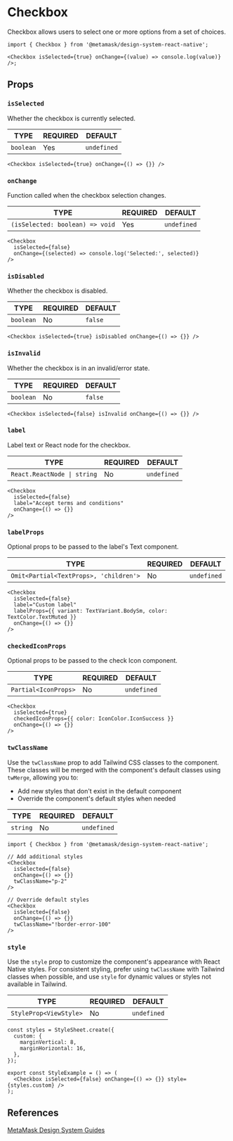 # Checkbox

Checkbox allows users to select one or more options from a set of choices.

```tsx
import { Checkbox } from '@metamask/design-system-react-native';

<Checkbox isSelected={true} onChange={(value) => console.log(value)} />;
```

## Props

### `isSelected`

Whether the checkbox is currently selected.

| TYPE      | REQUIRED | DEFAULT     |
| --------- | -------- | ----------- |
| `boolean` | Yes      | `undefined` |

```tsx
<Checkbox isSelected={true} onChange={() => {}} />
```

### `onChange`

Function called when the checkbox selection changes.

| TYPE                            | REQUIRED | DEFAULT     |
| ------------------------------- | -------- | ----------- |
| `(isSelected: boolean) => void` | Yes      | `undefined` |

```tsx
<Checkbox
  isSelected={false}
  onChange={(selected) => console.log('Selected:', selected)}
/>
```

### `isDisabled`

Whether the checkbox is disabled.

| TYPE      | REQUIRED | DEFAULT |
| --------- | -------- | ------- |
| `boolean` | No       | `false` |

```tsx
<Checkbox isSelected={true} isDisabled onChange={() => {}} />
```

### `isInvalid`

Whether the checkbox is in an invalid/error state.

| TYPE      | REQUIRED | DEFAULT |
| --------- | -------- | ------- |
| `boolean` | No       | `false` |

```tsx
<Checkbox isSelected={false} isInvalid onChange={() => {}} />
```

### `label`

Label text or React node for the checkbox.

| TYPE                        | REQUIRED | DEFAULT     |
| --------------------------- | -------- | ----------- |
| `React.ReactNode \| string` | No       | `undefined` |

```tsx
<Checkbox
  isSelected={false}
  label="Accept terms and conditions"
  onChange={() => {}}
/>
```

### `labelProps`

Optional props to be passed to the label's Text component.

| TYPE                                   | REQUIRED | DEFAULT     |
| -------------------------------------- | -------- | ----------- |
| `Omit<Partial<TextProps>, 'children'>` | No       | `undefined` |

```tsx
<Checkbox
  isSelected={false}
  label="Custom label"
  labelProps={{ variant: TextVariant.BodySm, color: TextColor.TextMuted }}
  onChange={() => {}}
/>
```

### `checkedIconProps`

Optional props to be passed to the check Icon component.

| TYPE                 | REQUIRED | DEFAULT     |
| -------------------- | -------- | ----------- |
| `Partial<IconProps>` | No       | `undefined` |

```tsx
<Checkbox
  isSelected={true}
  checkedIconProps={{ color: IconColor.IconSuccess }}
  onChange={() => {}}
/>
```

### `twClassName`

Use the `twClassName` prop to add Tailwind CSS classes to the component. These classes will be merged with the component's default classes using `twMerge`, allowing you to:

- Add new styles that don't exist in the default component
- Override the component's default styles when needed

| TYPE     | REQUIRED | DEFAULT     |
| -------- | -------- | ----------- |
| `string` | No       | `undefined` |

```tsx
import { Checkbox } from '@metamask/design-system-react-native';

// Add additional styles
<Checkbox
  isSelected={false}
  onChange={() => {}}
  twClassName="p-2"
/>

// Override default styles
<Checkbox
  isSelected={false}
  onChange={() => {}}
  twClassName="!border-error-100"
/>
```

### `style`

Use the `style` prop to customize the component's appearance with React Native styles. For consistent styling, prefer using `twClassName` with Tailwind classes when possible, and use `style` for dynamic values or styles not available in Tailwind.

| TYPE                   | REQUIRED | DEFAULT     |
| ---------------------- | -------- | ----------- |
| `StyleProp<ViewStyle>` | No       | `undefined` |

```tsx
const styles = StyleSheet.create({
  custom: {
    marginVertical: 8,
    marginHorizontal: 16,
  },
});

export const StyleExample = () => (
  <Checkbox isSelected={false} onChange={() => {}} style={styles.custom} />
);
```

## References

[MetaMask Design System Guides](https://www.notion.so/MetaMask-Design-System-Guides-Design-f86ecc914d6b4eb6873a122b83c12940)
